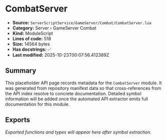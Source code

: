 # CombatServer

- **Source:** `ServerScriptService/GameServer/Combat/CombatServer.lua`
- **Category:** Server › GameServer Combat
- **Kind:** ModuleScript
- **Lines of code:** 518
- **Size:** 14564 bytes
- **Has docstrings:** ✅
- **Last modified:** 2025-10-23T00:07:56.412389Z

## Summary

This placeholder API page records metadata for the `CombatServer` module. It was generated
from repository manifest data so that cross-references from the API index resolve to
concrete documentation. Detailed symbol information will be added once the automated
API extractor emits full documentation for this module.

## Exports

_Exported functions and types will appear here after symbol extraction._
